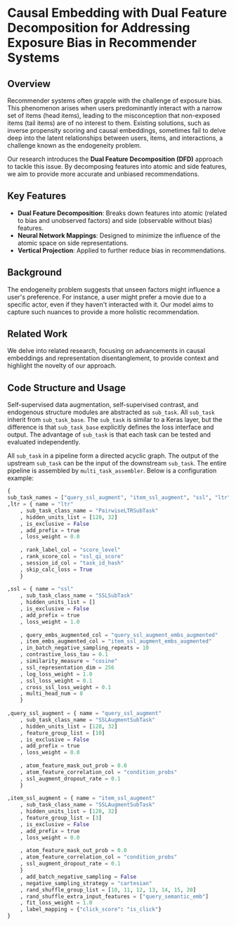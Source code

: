 # Causal Embedding with Dual Feature Decomposition for Addressing Exposure Bias in Recommender Systems

## Overview
Recommender systems often grapple with the challenge of exposure bias. This phenomenon arises when users predominantly interact with a narrow set of items (head items), leading to the misconception that non-exposed items (tail items) are of no interest to them. Existing solutions, such as inverse propensity scoring and causal embeddings, sometimes fail to delve deep into the latent relationships between users, items, and interactions, a challenge known as the endogeneity problem.

Our research introduces the **Dual Feature Decomposition (DFD)** approach to tackle this issue. By decomposing features into atomic and side features, we aim to provide more accurate and unbiased recommendations.

## Key Features
- **Dual Feature Decomposition**: Breaks down features into atomic (related to bias and unobserved factors) and side (observable without bias) features.
- **Neural Network Mappings**: Designed to minimize the influence of the atomic space on side representations.
- **Vertical Projection**: Applied to further reduce bias in recommendations.

## Background
The endogeneity problem suggests that unseen factors might influence a user's preference. For instance, a user might prefer a movie due to a specific actor, even if they haven't interacted with it. Our model aims to capture such nuances to provide a more holistic recommendation.

## Related Work
We delve into related research, focusing on advancements in causal embeddings and representation disentanglement, to provide context and highlight the novelty of our approach.

## Code Structure and Usage
Self-supervised data augmentation, self-supervised contrast, and endogenous structure modules are abstracted as `sub_task`. All `sub_task` inherit from `sub_task_base`. The `sub_task` is similar to a Keras layer, but the difference is that `sub_task_base` explicitly defines the loss interface and output. The advantage of `sub_task` is that each task can be tested and evaluated independently.

All `sub_task` in a pipeline form a directed acyclic graph. The output of the upstream `sub_task` can be the input of the downstream `sub_task`. The entire pipeline is assembled by `multi_task_assembler`. Below is a configuration example:

```python
{
sub_task_names = ["query_ssl_augment", "item_ssl_augment", "ssl", "ltr"]
,ltr = { name = "ltr"
    , sub_task_class_name = "PairwiseLTRSubTask"
    , hidden_units_list = [128, 32]
    , is_exclusive = False
    , add_prefix = true
    , loss_weight = 0.0
    
    , rank_label_col = "score_level"
    , rank_score_col = "ssl_qi_score"
    , session_id_col = "task_id_hash"
    , skip_calc_loss = True
    }
    
,ssl = { name = "ssl"
    , sub_task_class_name = "SSLSubTask"
    , hidden_units_list = []
    , is_exclusive = False
    , add_prefix = true
    , loss_weight = 1.0
    
    , query_embs_augmented_col = "query_ssl_augment_embs_augmented"
    , item_embs_augmented_col = "item_ssl_augment_embs_augmented"
    , in_batch_negative_sampling_repeats = 10
    , contrastive_loss_tau = 0.1
    , similarity_measure = "cosine"
    , ssl_representation_dim = 256
    , log_loss_weight = 1.0
    , ssl_loss_weight = 0.1
    , cross_ssl_loss_weight = 0.1
    , multi_head_num = 8
    }
    
,query_ssl_augment = { name = "query_ssl_augment"
    , sub_task_class_name = "SSLAugmentSubTask"
    , hidden_units_list = [128, 32]
    , feature_group_list = [10]
    , is_exclusive = False
    , add_prefix = true
    , loss_weight = 0.0
    
    , atom_feature_mask_out_prob = 0.0
    , atom_feature_correlation_col = "condition_probs"
    , ssl_augment_dropout_rate = 0.1
    }
    
,item_ssl_augment = { name = "item_ssl_augment"
    , sub_task_class_name = "SSLAugmentSubTask"
    , hidden_units_list = [128, 32]      
    , feature_group_list = [3]
    , is_exclusive = False
    , add_prefix = true
    , loss_weight = 0.0
    
    , atom_feature_mask_out_prob = 0.0
    , atom_feature_correlation_col = "condition_probs"
    , ssl_augment_dropout_rate = 0.1
    }
    , add_batch_negative_sampling = False
    , negative_sampling_strategy = "cartesian"
    , rand_shuffle_group_list = [10, 11, 12, 13, 14, 15, 20]
    , rand_shuffle_extra_input_features = ["query_semantic_emb"]  
    , fit_loss_weight = 1.0
    , label_mapping = {"click_score": "is_click"}
}
```

